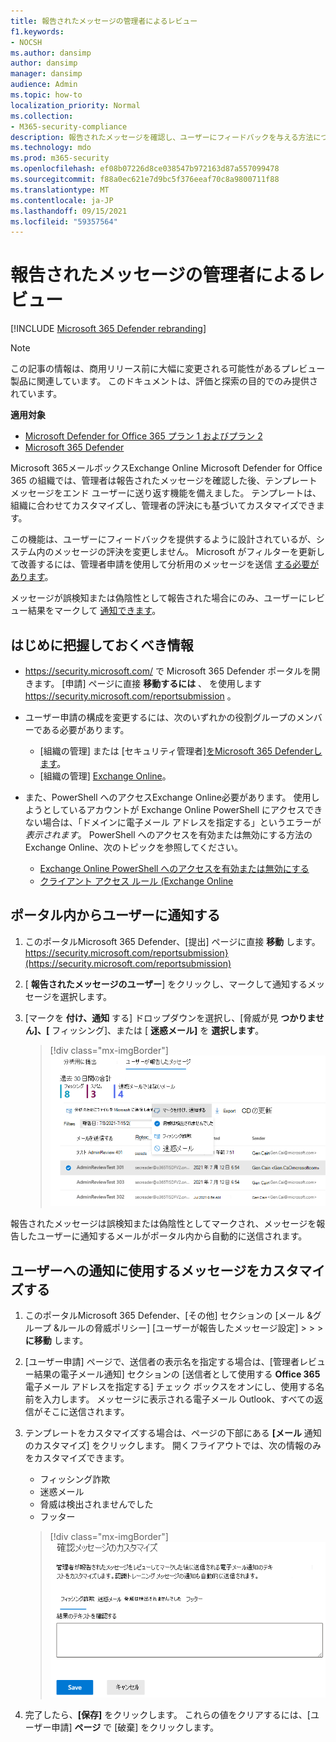 ```yaml
---
title: 報告されたメッセージの管理者によるレビュー
f1.keywords:
- NOCSH
ms.author: dansimp
author: dansimp
manager: dansimp
audience: Admin
ms.topic: how-to
localization_priority: Normal
ms.collection:
- M365-security-compliance
description: 報告されたメッセージを確認し、ユーザーにフィードバックを与える方法について学習します。
ms.technology: mdo
ms.prod: m365-security
ms.openlocfilehash: ef08b07226d8ce038547b972163d87a557099478
ms.sourcegitcommit: f88a0ec621e7d9bc5f376eeaf70c8a9800711f88
ms.translationtype: MT
ms.contentlocale: ja-JP
ms.lasthandoff: 09/15/2021
ms.locfileid: "59357564"
---
```

# <a name="admin-review-for-reported-messages"></a>報告されたメッセージの管理者によるレビュー

[!INCLUDE [Microsoft 365 Defender rebranding](../includes/microsoft-defender-for-office.md)]

> [!NOTE]
> この記事の情報は、商用リリース前に大幅に変更される可能性があるプレビュー製品に関連しています。 このドキュメントは、評価と探索の目的でのみ提供されています。

**適用対象**
- [Microsoft Defender for Office 365 プラン 1 およびプラン 2](defender-for-office-365.md)
- [Microsoft 365 Defender](../defender/microsoft-365-defender.md)

Microsoft 365メールボックスExchange Online Microsoft Defender for Office 365 の組織では、管理者は報告されたメッセージを確認した後、テンプレートメッセージをエンド ユーザーに送り返す機能を備えました。 テンプレートは、組織に合わせてカスタマイズし、管理者の評決にも基づいてカスタマイズできます。

この機能は、ユーザーにフィードバックを提供するように設計されているが、システム内のメッセージの評決を変更しません。 Microsoft がフィルターを更新して改善するには、管理者申請を使用して分析用のメッセージを送信 [する必要があります](admin-submission.md)。

メッセージが誤検知または偽陰性として報告された場合にのみ、ユーザーにレビュー結果をマークして [通知できます](report-false-positives-and-false-negatives.md)。

## <a name="what-do-you-need-to-know-before-you-begin"></a>はじめに把握しておくべき情報

- <https://security.microsoft.com/> で Microsoft 365 Defender ポータルを開きます。 [申請] ページに直接 **移動するには** 、 を使用します <https://security.microsoft.com/reportsubmission> 。

- ユーザー申請の構成を変更するには、次のいずれかの役割グループのメンバーである必要があります。
  - [組織の管理] または [セキュリティ管理者][をMicrosoft 365 Defenderします](permissions-microsoft-365-security-center.md)。
  - [組織の管理] [Exchange Online](/Exchange/permissions-exo/permissions-exo#role-groups)。

- また、PowerShell へのアクセスExchange Online必要があります。 使用しようとしているアカウントが Exchange Online PowerShell にアクセスできない場合は、「ドメインに電子メール アドレスを指定する」というエラーが *表示されます*。 PowerShell へのアクセスを有効または無効にする方法のExchange Online、次のトピックを参照してください。
  - [Exchange Online PowerShell へのアクセスを有効または無効にする](/powershell/exchange/disable-access-to-exchange-online-powershell)
  - [クライアント アクセス ルール (Exchange Online](/exchange/clients-and-mobile-in-exchange-online/client-access-rules/client-access-rules)

## <a name="notify-users-from-within-the-portal"></a>ポータル内からユーザーに通知する

1. このポータルMicrosoft 365 Defender、[提出] ページに直接 **移動** します。 https://security.microsoft.com/reportsubmission}(https://security.microsoft.com/reportsubmission)

2. [ **報告されたメッセージのユーザー**] をクリックし、マークして通知するメッセージを選択します。

3. [マークを **付け、通知** する] ドロップダウンを選択し、[脅威が見 **つかりません]、[** フィッシング]、または [ **迷惑メール]** を **選択します**。

   > [!div class="mx-imgBorder"]
   > ![ポータルからメッセージを送信します。](../../media/admin-review-send-message-from-portal.png)

報告されたメッセージは誤検知または偽陰性としてマークされ、メッセージを報告したユーザーに通知するメールがポータル内から自動的に送信されます。

## <a name="customize-the-messages-used-to-notify-users"></a>ユーザーへの通知に使用するメッセージをカスタマイズする

1. このポータルMicrosoft 365 Defender、[その他] セクションの [メール &グループ &ルールの脅威ポリシー] [ユーザーが報告したメッセージ設定] \>  \>  \> **に移動** します。

2. [ユーザー申請] ページで、送信者の表示名を指定する場合は、[管理者レビュー結果の電子メール通知] セクションの [送信者として使用する **Office 365** 電子メール アドレスを指定する] チェック ボックスをオンにし、使用する名前を入力します。 メッセージに表示される電子メール Outlook、すべての返信がそこに送信されます。

3. テンプレートをカスタマイズする場合は、ページの下部にある **[メール** 通知のカスタマイズ] をクリックします。 開くフライアウトでは、次の情報のみをカスタマイズできます。

    - フィッシング詐欺
    - 迷惑メール
    - 脅威は検出されませんでした
    - フッター

    > [!div class="mx-imgBorder"]
    > ![ユーザーに送信するメッセージをカスタマイズします。](../../media/admin-review-customize-message.png)

4. 完了したら、**[保存]** をクリックします。 これらの値をクリアするには、[ユーザー申請] **ページ** で [破棄] をクリックします。

